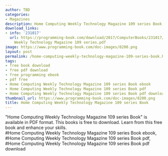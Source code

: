 ```yaml
---
author: TBD
categories:
- Magazines
description: Home Computing Weekly Technology Magazine 109 series Book
download_links:
- info: '231017'
  url: https://programming-book.com/download/2017/ComputerBooks/231017/Home Computing
    Weekly Technology Magazine 109 series.pdf
image: https://www.programming-book.com/doc-images/8200.png
layout: post
permalink: /home-computing-weekly-technology-magazine-109-series-book.html
tags:
- free book download
- free pdf download
- free programming ebook
- pdf free
- Home Computing Weekly Technology Magazine 109 series Book ebook
- Home Computing Weekly Technology Magazine 109 series Book pdf
- Home Computing Weekly Technology Magazine 109 series Book pdf download
thumbnail_url: https://www.programming-book.com/doc-images/8200.png
title: Home Computing Weekly Technology Magazine 109 series Book
---
```


 
<div class="item-desc text-justify">
  "Home Computing Weekly Technology Magazine 109 series Book" is available in PDF format. This books is free to download. Learn from this free book and enhance your skills.
  <br>
  #Home Computing Weekly Technology Magazine 109 series Book ebook, #Home Computing Weekly Technology Magazine 109 series Book pdf, #Home Computing Weekly Technology Magazine 109 series Book pdf download
</div>